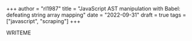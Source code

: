 +++
author = "rl1987"
title = "JavaScript AST manipulation with Babel: defeating string array mapping"
date = "2022-09-31"
draft = true
tags = ["javascript", "scraping"]
+++

WRITEME

